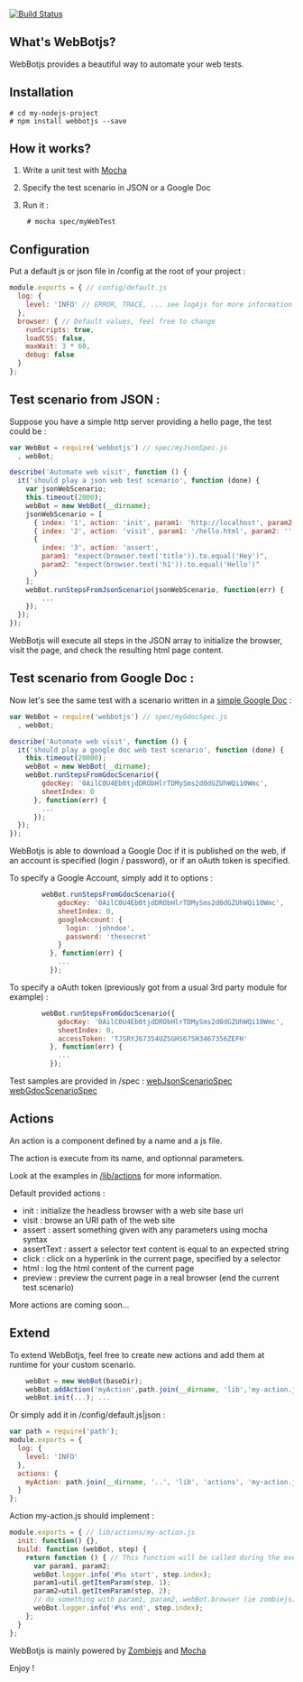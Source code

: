 [![Build Status](https://travis-ci.org/openhoat/webbotjs.png?branch=master)](https://travis-ci.org/openhoat/webbotjs)

## What's WebBotjs?

WebBotjs provides a beautiful way to automate your web tests.

## Installation

    # cd my-nodejs-project
    # npm install webbotjs --save

## How it works?

1. Write a unit test with [Mocha](http://visionmedia.github.io/mocha/)
2. Specify the test scenario in JSON or a Google Doc
3. Run it :

        # mocha spec/myWebTest

## Configuration

Put a default js or json file in /config at the root of your project :

```javascript
module.exports = { // config/default.js
  log: {
    level: 'INFO' // ERROR, TRACE, ... see log4js for more information
  },
  browser: { // Default values, feel free to change
    runScripts: true,
    loadCSS: false,
    maxWait: 3 * 60,
    debug: false
  }
};
```

## Test scenario from JSON :

Suppose you have a simple http server providing a hello page, the test could be :

```javascript
var WebBot = require('webbotjs') // spec/myJsonSpec.js
  , webBot;

describe('Automate web visit', function () {
  it('should play a json web test scenario', function (done) {
    var jsonWebScenario;
    this.timeout(2000);
    webBot = new WebBot(__dirname);
    jsonWebScenario = [
      { index: '1', action: 'init', param1: 'http://localhost', param2: '' },
      { index: '2', action: 'visit', param1: '/hello.html', param2: '' },
      {
        index: '3', action: 'assert',
        param1: "expect(browser.text('title')).to.equal('Hey')",
        param2: "expect(browser.text('h1')).to.equal('Hello')"
      }
    ];
    webBot.runStepsFromJsonScenario(jsonWebScenario, function(err) {
        ...
    });
  });
});
```

WebBotjs will execute all steps in the JSON array to initialize the browser, visit the page, and check the resulting html page content.

## Test scenario from Google Doc :

Now let's see the same test with a scenario written in a [simple Google Doc](https://docs.google.com/spreadsheet/pub?key=0AilC0U4Eb0tjdDRObHlrTDMySms2d0dGZUhWQi10Wmc&output=html) :

```javascript
var WebBot = require('webbotjs') // spec/myGdocSpec.js
  , webBot;

describe('Automate web visit', function () {
  it('should play a google doc web test scenario', function (done) {
    this.timeout(20000);
    webBot = new WebBot(__dirname);
    webBot.runStepsFromGdocScenario({
        gdocKey: '0AilC0U4Eb0tjdDRObHlrTDMySms2d0dGZUhWQi10Wmc',
        sheetIndex: 0
      }, function(err) {
        ...
      });
  });
});
```

WebBotjs is able to download a Google Doc if it is published on the web, if an account is specified (login / password), or if an oAuth token is specified.

To specify a Google Account, simply add it to options :

```javascript
        webBot.runStepsFromGdocScenario({
            gdocKey: '0AilC0U4Eb0tjdDRObHlrTDMySms2d0dGZUhWQi10Wmc',
            sheetIndex: 0,
            googleAccount: {
              login: 'johndoe',
              password: 'thesecret'
            }
          }, function(err) {
            ...
          });
```

To specify a oAuth token (previously got from a usual 3rd party module for example) :

```javascript
        webBot.runStepsFromGdocScenario({
            gdocKey: '0AilC0U4Eb0tjdDRObHlrTDMySms2d0dGZUhWQi10Wmc',
            sheetIndex: 0,
            accessToken: 'TJSRYJ67354UZSGHS67SH3467356ZEFH'
          }, function(err) {
            ...
          });
```

Test samples are provided in /spec : [webJsonScenarioSpec](https://github.com/openhoat/webbotjs/tree/master/spec/webJsonScenarioSpec.js) [webGdocScenarioSpec](https://github.com/openhoat/webbotjs/tree/master/spec/webGdocScenarioSpec.js)

## Actions

An action is a component defined by a name and a js file.

The action is execute from its name, and optionnal parameters.

Look at the examples in [/lib/actions](https://github.com/openhoat/webbotjs/tree/master/lib/actions) for more information.

Default provided actions :

- init : initialize the headless browser with a web site base url
- visit : browse an URI path of the web site
- assert : assert something given with any parameters using mocha syntax
- assertText : assert a selector text content is equal to an expected string
- click : click on a hyperlink in the current page, specified by a selector
- html : log the html content of the current page
- preview : preview the current page in a real browser (end the current test scenario)

More actions are coming soon...

## Extend

To extend WebBotjs, feel free to create new actions and add them at runtime for your custom scenario.

```javascript
    webBot = new WebBot(baseDir);
    webBot.addAction('myAction',path.join(__dirname, 'lib','my-action.js'));
    webBot.init(...); ...
```

Or simply add it in /config/default.js|json :

```javascript
var path = require('path');
module.exports = {
  log: {
    level: 'INFO'
  },
  actions: {
    myAction: path.join(__dirname, '..', 'lib', 'actions', 'my-action.js')
  }
};
```

Action my-action.js should implement :

```javascript
module.exports = { // lib/actions/my-action.js
  init: function() {},
  build: function (webBot, step) {
    return function () { // This function will be called during the execution of the test
      var param1, param2;
      webBot.logger.info('#%s start', step.index);
      param1=util.getItemParam(step, 1);
      param2=util.getItemParam(step, 2);
      // do something with param1, param2, webBot.browser (ie zombiejs), ...
      webBot.logger.info('#%s end', step.index);
    };
  }
};
```

WebBotjs is mainly powered by [Zombiejs](http://zombie.labnotes.org/) and [Mocha](http://visionmedia.github.io/mocha/)

Enjoy !
